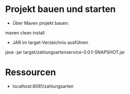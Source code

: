 # Projekt bauen und starten

* Über Maven projekt bauen:

maven clean install

* JAR im target-Verzeichnis ausführen

java -jar target/zahlungsartenservice-0.0.1-SNAPSHOT.jar

# Ressourcen

* localhost:8081/zahlungsarten